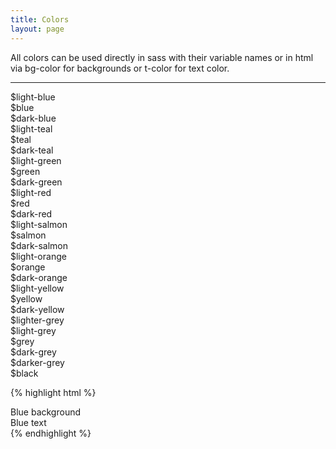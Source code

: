 ```yaml
---
title: Colors
layout: page
---
```


<p class="t-l">All colors can be used directly in sass with their variable names or in html via bg-color for backgrounds or t-color for text color.</p>

<hr />

<div class="u-clearfix t-bold">
	<div class="g-1_3">
		<div class="c-light-blue l-block p-s u-border-radius m-bottom-s">$light-blue</div>
		<div class="c-blue l-block p-s u-border-radius m-bottom-s">$blue</div>
		<div class="c-dark-blue l-block p-s u-border-radius m-bottom-s">$dark-blue</div>
	</div>
	<div class="g-1_3 omega m-bottom">
		<div class="c-light-teal l-block p-s u-border-radius m-bottom-s">$light-teal</div>
		<div class="c-teal l-block p-s u-border-radius m-bottom-s">$teal</div>
		<div class="c-dark-teal l-block p-s u-border-radius m-bottom-s">$dark-teal</div>
	</div>
	<div class="g-1_3 m-bottom">
		<div class="c-light-green l-block p-s u-border-radius m-bottom-s">$light-green</div>
		<div class="c-green l-block p-s u-border-radius m-bottom-s">$green</div>
		<div class="c-dark-green l-block p-s u-border-radius">$dark-green</div>
	</div>
</div>
<div class="u-clearfix t-bold">
	<div class="g-1_4 m-bottom">
		<div class="c-light-red l-block p-s u-border-radius m-bottom-s">$light-red</div>
		<div class="c-red l-block p-s u-border-radius m-bottom-s">$red</div>
		<div class="c-dark-red l-block p-s u-border-radius">$dark-red</div>
	</div>
	<div class="g-1_4 omega m-bottom">
		<div class="c-light-salmon l-block p-s u-border-radius m-bottom-s">$light-salmon</div>
		<div class="c-salmon l-block p-s u-border-radius m-bottom-s">$salmon</div>
		<div class="c-dark-salmon l-block p-s u-border-radius m-bottom-s">$dark-salmon</div>
	</div>
	<div class="g-1_4 m-bottom">
		<div class="c-light-orange l-block p-s u-border-radius m-bottom-s">$light-orange</div>
		<div class="c-orange l-block p-s u-border-radius m-bottom-s">$orange</div>
		<div class="c-dark-orange l-block p-s u-border-radius">$dark-orange</div>
	</div>
	<div class="g-1_4">
		<div class="c-light-yellow l-block p-s u-border-radius m-bottom-s">$light-yellow</div>
		<div class="c-yellow l-block p-s u-border-radius m-bottom-s">$yellow</div>
		<div class="c-dark-yellow l-block p-s u-border-radius m-bottom-s">$dark-yellow</div>
	</div>
</div>

<div class="u-clearfix t-bold m-bottom">
	<div class="g-1_6 bg-lighter-grey l-block p-s u-border-radius">$lighter-grey</div>
	<div class="g-1_6 bg-light-grey l-block p-s u-border-radius">$light-grey</div>
	<div class="g-1_6 bg-grey l-block p-s u-border-radius">$grey</div>
	<div class="g-1_6 bg-dark-grey l-block p-s t-white u-border-radius">$dark-grey</div>
	<div class="g-1_6 bg-darker-grey l-block p-s t-white u-border-radius">$darker-grey</div>
	<div class="g-1_6 bg-black l-block p-s t-white t-bold u-border-radius">$black</div>
</div>

{% highlight html %}
<div class="bg-blue">Blue background</div>
<div class="t-blue">Blue text</div>
{% endhighlight %}
